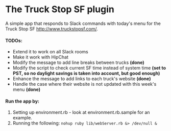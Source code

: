 # The Truck Stop SF plugin

A simple app that responds to Slack commands with today's menu for the Truck Stop SF http://www.truckstopsf.com/. 

#### TODOs:
* Extend it to work on all Slack rooms
* Make it work with HipChat
* Modify the message to add line breaks between trucks **(done)**
* Modify the script to check current SF time instead of system time **(set to PST, so no daylight savings is taken into account, but good enough)**
* Enhance the message to add links to each truck's website **(done)**
* Handle the case where their website is not updated with this week's menu **(done)**

#### Run the app by:
1. Setting up environment.rb - look at environment.rb.sample for an example.
2. Running the following: ```nohup ruby lib/webServer.rb &> /dev/null &```
